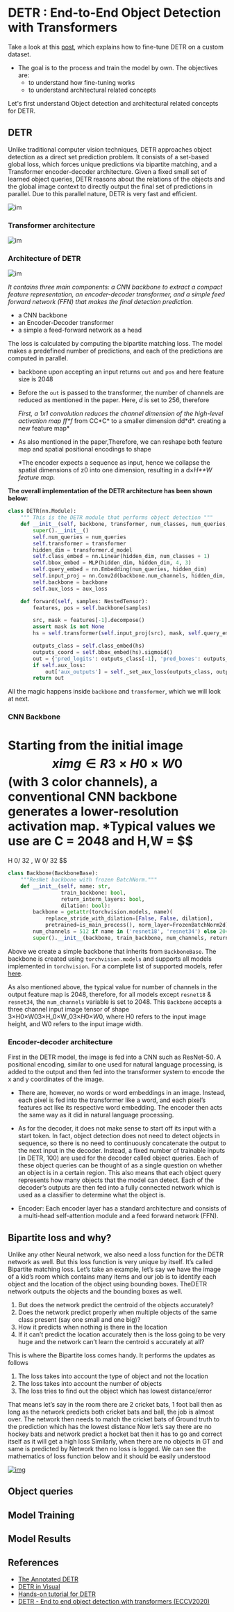 

# DETR : End-to-End Object Detection with Transformers

Take a look at this [post](https://opensourcelibs.com/lib/finetune-detr), which explains how to fine-tune DETR on a custom dataset.

- The goal is to the process and train the model by own. The objectives are:
  - to understand how fine-tuning works
  - to understand architectural related concepts

Let's first understand Object detection and architectural related concepts for DETR.

## DETR

Unlike traditional computer vision techniques, DETR approaches object detection as a direct set prediction problem. It consists of a set-based global loss, which forces unique predictions via bipartite matching, and a Transformer encoder-decoder architecture. Given a fixed small set of learned object queries, DETR reasons about the relations of the objects and the global image context to directly output the final set of predictions in parallel. Due to this parallel nature, DETR is very fast and efficient.

![im](https://blog.yunfeizhao.com/img/DETR/detailed_detr_architecture.png)

### Transformer architecture

![im](https://blog.yunfeizhao.com/img/DETR/transformer.png)

### Architecture of DETR

![im](https://amaarora.github.io/images/annotated_tfmr_detr.png)

*It contains three main components: a CNN backbone to extract a compact feature representation, an encoder-decoder transformer, and a simple feed forward network (FFN) that makes the final detection prediction.*

- a CNN backbone
- an Encoder-Decoder transformer
- a simple a feed-forward network as a head

The loss is calculated by computing the bipartite matching loss. The model makes a predefined number of predictions, and each of the predictions are computed in parallel.

- backbone upon accepting an input returns `out` and `pos` and here feature size is 2048

- Before the `out` is passed to the transformer, the number of channels are reduced as mentioned in the paper. Here, *d* is set to 256, therefore

  *First, a 1x1 convolution reduces the channel dimension of the high-level activation map ff\*f* from CC\*C* to a smaller dimension dd\*d*. creating a new feature map*

- As also mentioned in the paper,Therefore, we can reshape both feature map and spatial positional encodings to shape

  *The encoder expects a sequence as input, hence we collapse the spatial dimensions of z0 into one dimension, resulting in a d×*H**W feature map.*

**The overall implementation of the DETR architecture has been shown below:**

```python
class DETR(nn.Module):
    """ This is the DETR module that performs object detection """
    def __init__(self, backbone, transformer, num_classes, num_queries, aux_loss=False):
        super().__init__()
        self.num_queries = num_queries
        self.transformer = transformer
        hidden_dim = transformer.d_model
        self.class_embed = nn.Linear(hidden_dim, num_classes + 1)
        self.bbox_embed = MLP(hidden_dim, hidden_dim, 4, 3)
        self.query_embed = nn.Embedding(num_queries, hidden_dim)
        self.input_proj = nn.Conv2d(backbone.num_channels, hidden_dim, kernel_size=1)
        self.backbone = backbone
        self.aux_loss = aux_loss

    def forward(self, samples: NestedTensor):
        features, pos = self.backbone(samples)

        src, mask = features[-1].decompose()
        assert mask is not None
        hs = self.transformer(self.input_proj(src), mask, self.query_embed.weight, pos[-1])[0]

        outputs_class = self.class_embed(hs)
        outputs_coord = self.bbox_embed(hs).sigmoid()
        out = {'pred_logits': outputs_class[-1], 'pred_boxes': outputs_coord[-1]}
        if self.aux_loss:
            out['aux_outputs'] = self._set_aux_loss(outputs_class, outputs_coord)
        return out
```

All the magic happens inside `backbone` and `transformer`, which we will look at next.

### CNN Backbone

Starting from the initial image 
$$
x 
img
​
 ∈R 
3
 ×H 
0
​
 ×W 
0
$$
(with 3 color channels), a conventional CNN backbone generates a lower-resolution activation map. *Typical values we use are C = 2048 and H,W = 
$$
= 
H
0/
32
,
W
0/
32
$$


```python
class Backbone(BackboneBase):
    """ResNet backbone with frozen BatchNorm."""
    def __init__(self, name: str,
                 train_backbone: bool,
                 return_interm_layers: bool,
                 dilation: bool):
        backbone = getattr(torchvision.models, name)(
            replace_stride_with_dilation=[False, False, dilation],
            pretrained=is_main_process(), norm_layer=FrozenBatchNorm2d)
        num_channels = 512 if name in ('resnet18', 'resnet34') else 2048
        super().__init__(backbone, train_backbone, num_channels, return_interm_layers)
```

Above we create a simple backbone that inherits from `BackboneBase`. The backbone is created using `torchvision.models` and supports all models implemented in `torchvision`. For a complete list of supported models, refer [here](https://pytorch.org/vision/stable/models.html).

As also mentioned above, the typical value for number of channels in the output feature map is 2048, therefore, for all models except `resnet18` & `resnet34`, the `num_channels` variable is set to 2048. This `Backbone` accepts a three channel input image tensor of shape 3×H0×W03×H_0×W_03×*H*0×*W*0, where H0 refers to the input image height, and W0 refers to the input image width.

### Encoder-decoder architecture

First in the DETR model, the image is fed into a CNN such as ResNet-50. A positional encoding, similar to one used for natural language processing, is added to the output and then fed into the transformer system to encode the x and y coordinates of the image.

- There are, however, no words or word embeddings in an image. Instead, each pixel is fed into the transformer like a word, and each pixel’s features act like its respective word embedding. The encoder then acts the same way as it did in natural language processing.

- As for the decoder, it does not make sense to start off its input with a start token. In fact, object detection does not need to detect objects in sequence, so there is no need to continuously concatenate the output to the next input in the decoder. Instead, a fixed number of trainable inputs (in DETR, 100) are used for the decoder called object queries. Each of these object queries can be thought of as a single question on whether an object is in a certain region. This also means that each object query represents how many objects that the model can detect. Each of the decoder’s outputs are then fed into a fully connected network which is used as a classifier to determine what the object is.

- Encoder: Each encoder layer has a standard architecture and consists of a multi-head self-attention module and a feed forward network (FFN).

## Bipartite loss and why?

Unlike any other Neural network, we also need a loss function for the DETR network as well. But this loss function is very unique by itself. It’s called Bipartite matching loss. Let’s take an example, let’s say we have the image of a kid’s room which contains many items and our job is to identify each object and the location of the object using bounding boxes. TheDETR network outputs the objects and the bounding boxes as well.

1. But does the network predict the centroid of the objects accurately?
2. Does the network predict properly when multiple objects of the same class present (say one small and one big)?
3. How it predicts when nothing is there in the location
4. If it can’t predict the location accurately then is the loss going to be very huge and the network can’t learn the centroid s accurately at all?

This is where the Bipartite loss comes handy. It performs the updates as follows

1. The loss takes into account the type of object and not the location
2. The loss takes into account the number of objects
3. The loss tries to find out the object which has lowest distance/error

That means let’s say in the room there are 2 cricket bats, 1 foot ball then as long as the network predicts both cricket bats and ball, the job is almost over. The network then needs to match the cricket bats of Ground truth to the prediction which has the lowest distance
Now let’s say there are no hockey bats and network predict a hocket bat then it has to go and correct itself as it will get a high loss Similarly, when there are no objects in GT and same is predicted by Network then no loss is logged. We can see the mathematics of loss function below and it should be easily understood

[![img](https://github.com/nkanungo/EVA6/raw/main/DETR/images/loss.PNG)](https://github.com/nkanungo/EVA6/blob/main/DETR/images/loss.PNG)

## Object queries

## Model Training

## Model Results

## References

- [The Annotated DETR](https://amaarora.github.io/2021/07/26/annotateddetr.html)
- [DETR in Visual](https://blog.yunfeizhao.com/2021/04/04/DETR/)
- [Hands-on tutorial for DETR](https://colab.research.google.com/github/facebookresearch/detr/blob/colab/notebooks/detr_attention.ipynb#scrollTo=_GQzINI-FBWp)
- [DETR - End to end object detection with transformers (ECCV2020)](https://www.youtube.com/watch?v=utxbUlo9CyY)

